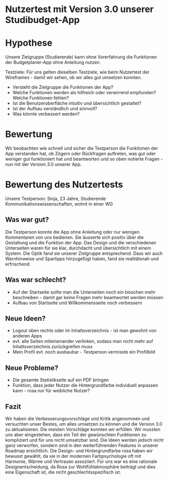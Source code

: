 # Nutzertest mit Version 3.0 unserer Studibudget-App

# Hypothese
Unsere Zielgruppe (Studierende) kann ohne Vorerfahrung die Funktionen der Budgetplaner-App ohne Anleitung nutzen.

Testziele: 
Für uns gelten dieselben Testziele, wie beim Nutzertest der Wireframes - damit wir sehen, ob wir alles gut umsetzen konnten.
- Versteht die Zielgruppe die Funktionen der App? 
- Welche Funktionen werden als hilfreich oder verwirrend empfunden? Welche Funktionen fehlen?
- Ist die Benutzeroberfläche intuitiv und übersichtlich gestaltet?
- Ist der Aufbau verständlich und sinnvoll?
- Was könnte verbessert werden?

# Bewertung
Wir beobachten wie schnell und sicher die Testperson die Funktionen der App verstanden hat, ob Zögern oder Rückfragen auftreten, was gut oder weniger gut funktioniert hat und beantworten und so oben notierte Fragen - nun mit der Version 3.0 unserer App.

# Bewertung des Nutzertests
Unsere Testperson: Sinja, 23 Jahre, Studierende Kommunikationswissenschaften, wohnt in einer WG

## Was war gut?
Die Testperson konnte die App ohne Anleitung oder nur wenigen Kommentaren von uns bedienen. Sie äusserte sich positiv über die Gestaltung und die Funktion der App. Das Design und die verschiedenen Unterseiten waren für sie klar, durchdacht und übersichtlich mit einem System. Die Optik fand sie unserer Zielgruppe entsprechend. Dass wir auch Warnhinweise und Spartipps hinzugefügt haben, fand sie realitätsnah und erfrischend. 

## Was war schlecht?
- Auf der Startseite sollte man die Unterseiten noch ein bisschen mehr beschreiben - damit gar keine Fragen mehr beantwortet werden müssen
- Aufbau von Startseite und Willkommensseite noch verbessern

## Neue Ideen?
- Logout oben rechts oder im Inhaltsverzeichnis - ist man gewohnt von anderen Apps
- evt. alle Seiten miteinenander verlinken, sodass man nicht mehr auf Inhaltsverzeichnis zurückgreifen muss
- Mein Profil evt. noch ausbaubar - Testperson vermisste ein Profilbild

## Neue Probleme?
- Die gesamte Statistikseite auf ein PDF bringen
- Funktion, dass jeder Nutzer die Hintergrundfarbe individuell anpassen kann - rosa nur für weibliche Nutzer?

## Fazit
Wir haben die Verbesserungsvorschläge und Kritik angenommen und versuchten unser Bestes, um alles umsetzen zu können und die Version 3.0 zu aktualisieren. Die meisten Vorschläge konnten wir erfüllen. Wir mussten uns aber eingestehen, dass ein Teil der gewünschten Funktionen zu kompliziert und für uns nicht umsetzbar sind. Die Ideen werden jedoch nicht ganz verworfen, sondern sind in den weiterführenden Features in unserer Roadmap ersichtlich. Die Design- und Hintergrundfarbe rosa haben wir bewusst gewählt, da sie in der modernen Farbpsychologie oft mit Harmonie, Wärme und Vertrauen assoziiert. Für uns war es eine rationale Designentscheidung, da Rosa zur Wohlfühlatmosphäre beiträgt und dies eine Eigenschaft ist, die nicht geschlechtsspezifisch ist.


